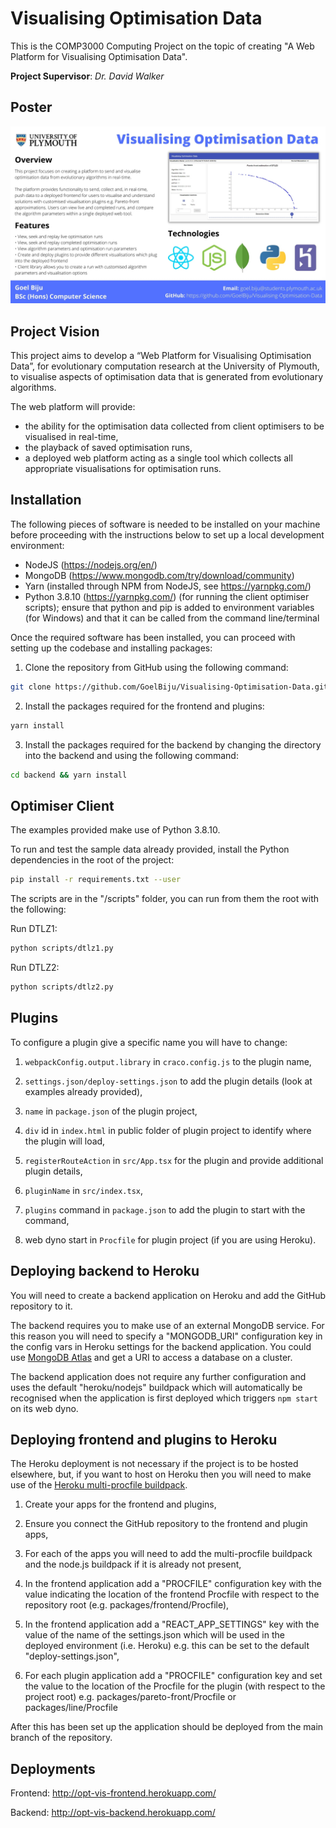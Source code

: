 # Visualising Optimisation Data

This is the COMP3000 Computing Project on the topic of creating "A Web Platform for Visualising Optimisation Data".

**Project Supervisor**: _Dr. David Walker_

## Poster

![Project poster](documents/poster.jpg)

## Project Vision

This project aims to develop a “Web Platform for Visualising Optimisation Data”, for
evolutionary computation research at the University of Plymouth, to visualise aspects of optimisation data that is generated from evolutionary algorithms.

The web platform will provide:

- the ability for the optimisation data collected from client optimisers to be visualised in real-time,
- the playback of saved optimisation runs,
- a deployed web platform acting as a single tool which collects all appropriate visualisations for optimisation runs.

## Installation

The following pieces of software is needed to be installed on your machine before proceeding with the instructions below to set up a local development environment:

- NodeJS (https://nodejs.org/en/)
- MongoDB (https://www.mongodb.com/try/download/community)
- Yarn (installed through NPM from NodeJS, see https://yarnpkg.com/)
- Python 3.8.10 (https://yarnpkg.com/) (for running the client optimiser scripts); ensure that python and pip is added to environment variables (for Windows) and that it can be called from the command line/terminal

Once the required software has been installed, you can proceed with setting up the codebase and installing packages:

1. Clone the repository from GitHub using the following command:

```bash
git clone https://github.com/GoelBiju/Visualising-Optimisation-Data.git
```

2. Install the packages required for the frontend and plugins:

```bash
yarn install
```

3. Install the packages required for the backend by changing the directory into the backend and using the following command:

```bash
cd backend && yarn install
```

## Optimiser Client

The examples provided make use of Python 3.8.10.

To run and test the sample data already provided, install the Python dependencies in the root of the project:

```bash
pip install -r requirements.txt --user

```

The scripts are in the "/scripts" folder, you can run from them the root with the following:

Run DTLZ1:

```bash
python scripts/dtlz1.py
```

Run DTLZ2:

```bash
python scripts/dtlz2.py
```

## Plugins

To configure a plugin give a specific name you will have to change:

1. `webpackConfig.output.library` in `craco.config.js` to the plugin name,

2. `settings.json/deploy-settings.json` to add the plugin details (look at examples already provided),

3. `name` in `package.json` of the plugin project,

4. `div` id in `index.html` in public folder of plugin project to identify where the plugin will load,

5. `registerRouteAction` in `src/App.tsx` for the plugin and provide additional plugin details,

6. `pluginName` in `src/index.tsx`,

7. `plugins` command in `package.json` to add the plugin to start with the command,

8. web dyno start in `Procfile` for plugin project (if you are using Heroku).

## Deploying backend to Heroku

You will need to create a backend application on Heroku and add the GitHub repository to it.

The backend requires you to make use of an external MongoDB service. For this reason you will need to specify a "MONGODB_URI" configuration key in the config vars in Heroku settings for the backend application. You could use [MongoDB Atlas](https://www.mongodb.com/cloud/atlas) and get a URI to access a database on a cluster.

The backend application does not require any further configuration and uses the default "heroku/nodejs" buildpack which will automatically be recognised when the application is first deployed which triggers `npm start` on its web dyno.

## Deploying frontend and plugins to Heroku

The Heroku deployment is not necessary if the project is to be hosted elsewhere,
but, if you want to host on Heroku then you will need to make use of the [Heroku multi-procfile buildpack](https://elements.heroku.com/buildpacks/heroku/heroku-buildpack-multi-procfile).

1. Create your apps for the frontend and plugins,

2. Ensure you connect the GitHub repository to the frontend and plugin apps,

3. For each of the apps you will need to add the multi-procfile buildpack and the node.js buildpack if it is already not present,

4. In the frontend application add a "PROCFILE" configuration key with the value indicating the location of the frontend Procfile with respect to the repository root (e.g. packages/frontend/Procfile),

5. In the frontend application add a "REACT_APP_SETTINGS" key with the value of the name of the settings.json which will be used in the deployed environment (i.e. Heroku) e.g. this can be set to the default "deploy-settings.json",

6. For each plugin application add a "PROCFILE" configuration key and set the value to the location of the Procfile for the plugin (with respect to the project root) e.g. packages/pareto-front/Procfile or packages/line/Procfile

After this has been set up the application should be deployed from the main branch of the repository.

## Deployments

Frontend: http://opt-vis-frontend.herokuapp.com/

Backend: http://opt-vis-backend.herokuapp.com/
